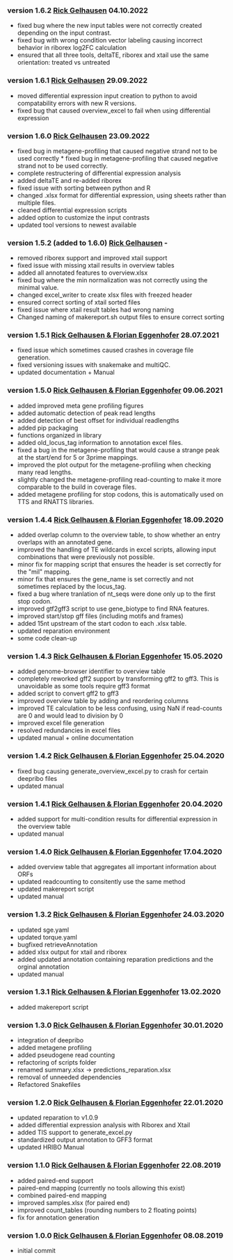 ### version 1.6.2 [Rick Gelhausen](mailto:gelhausr@informatik.uni-freiburg.de) 04.10.2022
 * fixed bug where the new input tables were not correctly created depending on the input contrast.
 * fixed bug with wrong condition vector labeling causing incorrect behavior in riborex log2FC calculation
 * ensured that all three tools, deltaTE, riborex and xtail use the same orientation: treated vs untreated

### version 1.6.1 [Rick Gelhausen](mailto:gelhausr@informatik.uni-freiburg.de) 29.09.2022
 * moved differential expression input creation to python to avoid compatability errors with new R versions.
 * fixed bug that caused overview_excel to fail when using differential expression

### version 1.6.0 [Rick Gelhausen](mailto:gelhausr@informatik.uni-freiburg.de) 23.09.2022
 * fixed bug in metagene-profiling that caused negative strand not to be used correctly * fixed bug in metagene-profiling that caused negative strand not to be used correctly.
 * complete restructering of differential expression analysis
 * added deltaTE and re-added riborex
 * fixed issue with sorting between python and R
 * changed .xlsx format for differential expression, using sheets rather than multiple files.
 * cleaned differential expression scripts
 * added option to customize the input contrasts
 * updated tool versions to newest available

### version 1.5.2 (added to 1.6.0) [Rick Gelhausen](mailto:gelhausr@informatik.uni-freiburg.de) -
 * removed riborex support and improved xtail support
 * fixed issue with missing xtail results in overview tables
 * added all annotated features to overview.xlsx
 * fixed bug where the min normalization was not correctly using the minimal value.
 * changed excel_writer to create xlsx files with freezed header
 * ensured correct sorting of xtail sorted files
 * fixed issue where xtail result tables had wrong naming
 * Changed naming of makereport.sh output files to ensure correct sorting

### version 1.5.1 [Rick Gelhausen & Florian Eggenhofer](mailto:gelhausr@informatik.uni-freiburg.de) 28.07.2021
 * fixed issue which sometimes caused crashes in coverage file generation.
 * fixed versioning issues with snakemake and multiQC.
 * updated documentation + Manual

### version 1.5.0 [Rick Gelhausen & Florian Eggenhofer](mailto:gelhausr@informatik.uni-freiburg.de) 09.06.2021
 * added improved meta gene profiling figures
 * added automatic detection of peak read lengths
 * added detection of best offset for individual readlengths
 * added pip packaging
 * functions organized in library
 * added old_locus_tag information to annotation excel files.
 * fixed a bug in the metagene-profiling that would cause a strange peak at the start/end for 5 or 3prime mappings.
 * improved the plot output for the metagene-profiling when checking many read lengths.
 * slightly changed the metagene-profiling read-counting to make it more comparable to the build in coverage files.
 * added metagene profiling for stop codons, this is automatically used on TTS and RNATTS libraries.

### version 1.4.4 [Rick Gelhausen & Florian Eggenhofer](mailto:gelhausr@informatik.uni-freiburg.de) 18.09.2020
 * added overlap column to the overview table, to show whether an entry overlaps with an annotated gene.
 * improved the handling of TE wildcards in excel scripts, allowing input combinations that were previously not possible.
 * minor fix for mapping script that ensures the header is set correctly for the "mil" mapping.
 * minor fix that ensures the gene_name is set correctly and not sometimes replaced by the locus_tag.
 * fixed a bug where tranlation of nt_seqs were done only up to the first stop codon.
 * improved gtf2gff3 script to use gene_biotype to find RNA features.
 * improved start/stop gff files (including motifs and frames)
 * added 15nt upstream of the start codon to each .xlsx table.
 * updated reparation environment
 * some code clean-up

### version 1.4.3 [Rick Gelhausen & Florian Eggenhofer](mailto:gelhausr@informatik.uni-freiburg.de) 15.05.2020
 * added genome-browser identifier to overview table
 * completely reworked gff2 support by transforming gff2 to gff3. This is unavoidable as some tools require gff3 format
 * added script to convert gff2 to gff3
 * improved overview table by adding and reordering columns
 * improved TE calculation to be less confusing, using NaN if read-counts are 0 and would lead to division by 0
 * improved excel file generation
 * resolved redundancies in excel files
 * updated manual + online documentation

### version 1.4.2 [Rick Gelhausen & Florian Eggenhofer](mailto:gelhausr@informatik.uni-freiburg.de) 25.04.2020
 * fixed bug causing generate_overview_excel.py to crash for certain deepribo files
 * updated manual

### version 1.4.1 [Rick Gelhausen & Florian Eggenhofer](mailto:gelhausr@informatik.uni-freiburg.de) 20.04.2020
 * added support for multi-condition results for differential expression in the overview table
 * updated manual

### version 1.4.0 [Rick Gelhausen & Florian Eggenhofer](mailto:gelhausr@informatik.uni-freiburg.de) 17.04.2020
 * added overview table that aggregates all important information about ORFs
 * updated readcounting to consitently use the same method
 * updated makereport script
 * updated manual

### version 1.3.2 [Rick Gelhausen & Florian Eggenhofer](mailto:gelhausr@informatik.uni-freiburg.de) 24.03.2020
 * updated sge.yaml
 * updated torque.yaml
 * bugfixed retrieveAnnotation
 * added xlsx output for xtail and riborex
 * added updated annotation containing reparation predictions and the orginal annotation
 * updated manual

### version 1.3.1 [Rick Gelhausen & Florian Eggenhofer](mailto:gelhausr@informatik.uni-freiburg.de) 13.02.2020

 * added makereport script

### version 1.3.0 [Rick Gelhausen & Florian Eggenhofer](mailto:gelhausr@informatik.uni-freiburg.de) 30.01.2020

 * integration of deepribo
 * added metagene profiling
 * added pseudogene read counting
 * refactoring of scripts folder
 * renamed summary.xlsx -> predictions_reparation.xlsx
 * removal of unneeded dependencies
 * Refactored Snakefiles

### version 1.2.0 [Rick Gelhausen & Florian Eggenhofer](mailto:gelhausr@informatik.uni-freiburg.de) 22.01.2020

 * updated reparation to v1.0.9
 * added differential expression analysis with Riborex and Xtail
 * added TIS support to generate_excel.py
 * standardized output annotation to GFF3 format
 * updated HRIBO Manual

### version 1.1.0 [Rick Gelhausen & Florian Eggenhofer](mailto:gelhausr@informatik.uni-freiburg.de) 22.08.2019

  * added paired-end support
  * paired-end mapping (currently no tools allowing this exist)
  * combined paired-end mapping
  * improved samples.xlsx (for paired end)
  * improved count_tables (rounding numbers to 2 floating points)
  * fix for annotation generation

### version 1.0.0 [Rick Gelhausen & Florian Eggenhofer](mailto:gelhausr@informatik.uni-freiburg.de) 08.08.2019

 + initial commit
